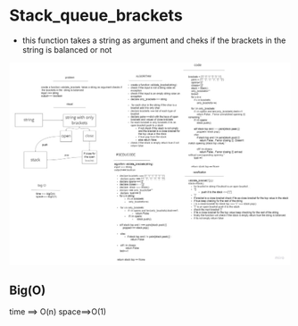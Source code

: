 # Stack_queue_brackets

- this function takes a string as argument and cheks if the brackets in the string is balanced or not 


![brackets](../images/brackets.jpg)

## Big(O)

time ==> O(n)
space==>O(1)